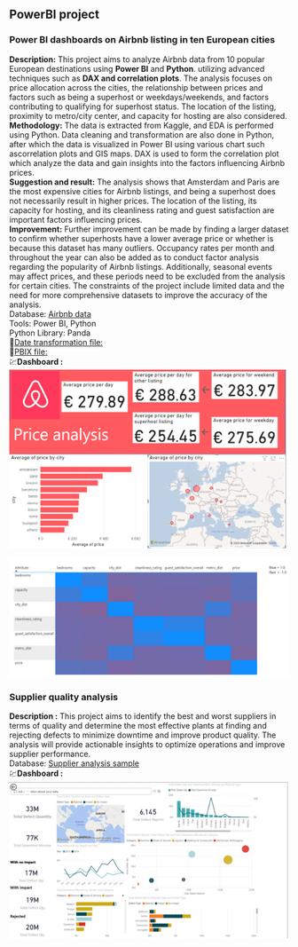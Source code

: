## PowerBI project

### Power BI dashboards on Airbnb listing in ten European cities

**Description:** This project aims to analyze Airbnb data from 10 popular European destinations using **Power BI** and **Python**. utilizing advanced techniques such as **DAX and correlation plots**. The analysis focuses on price allocation across the cities, the relationship between prices and factors such as being a superhost or weekdays/weekends, and factors contributing to qualifying for superhost status. The location of the listing, proximity to metro/city center, and capacity for hosting are also considered.<br>
**Methodology:** The data is extracted from Kaggle, and EDA is performed using Python. Data cleaning and transformation are also done in Python, after which the data is visualized in Power BI using various chart such ascorrelation plots and GIS maps. DAX is used to form the correlation plot which analyze the data and gain insights into the factors influencing Airbnb prices.<br>
**Suggestion and result:** The analysis shows that Amsterdam and Paris are the most expensive cities for Airbnb listings, and being a superhost does not necessarily result in higher prices. The location of the listing, its capacity for hosting, and its cleanliness rating and guest satisfaction are important factors influencing prices.<br>
**Improvement:** Further improvement can be made by finding a larger dataset to confirm whether superhosts have a lower average price or whether is because this dataset has many outliers. Occupancy rates per month and throughout the year can also be added as to conduct factor analysis regarding the popularity of Airbnb listings. Additionally, seasonal events may affect prices, and these periods need to be excluded from the analysis for certain cities. The constraints of the project include limited data and the need for more comprehensive datasets to improve the accuracy of the analysis.<br>
Database: [Airbnb data](https://github.com/chungyuenleung/MyPowerBI-milestone/blob/main/archive%20(1).zip) <br>
Tools: Power BI, Python <br>
Python Library: Panda<br>
📂[Date transformation file:](https://github.com/chungyuenleung/MyPowerBI-milestone/blob/main/mergedataset.py)<br>
📂[PBIX file:](https://github.com/chungyuenleung/MyPowerBI-milestone/blob/main/airbnb.pbix)<br>
💹**Dashboard :** ![pic](https://github.com/chungyuenleung/MyPowerBI-milestone/blob/main/airbnb%20sample1.png)

![pic](https://github.com/chungyuenleung/MyPowerBI-milestone/blob/main/airbnb%20sample%202.png)

### Supplier quality analysis

**Description :** This project aims to identify the best and worst suppliers in terms of quality and determine the most effective plants at finding and rejecting defects to minimize downtime and improve product quality. The analysis will provide actionable insights to optimize operations and improve supplier performance.<br>
Database: [Supplier analysis sample](https://github.com/chungyuenleung/MyPowerBI-milestone/blob/main/Supplier%20Quality%20Analysis%20Sample.xlsx) <br>
💹**Dashboard :** ![pic](https://github.com/chungyuenleung/MyPowerBI-milestone/blob/main/supplier%20quality%20analysis.png)

